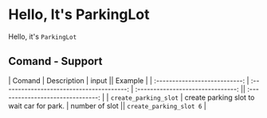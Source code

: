 <!-- in readme.md file -->
# Hello, It's ParkingLot
Hello, it's `ParkingLot` 

## Comand - Support
|            Comand             |           Description                     |               input               ||               Example             |
| :---------------------------: | :---------------------------------------: | :-------------------------------: || :-------------------------------: |
| `create_parking_slot`         | create parking slot to wait car for park. | number of slot                    || `create_parking_slot 6`           |


